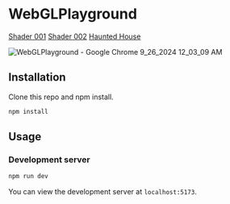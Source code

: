 # WebGLPlayground

<a href="src/shader001.html">Shader 001<a/>
<a href="/src/shader002/shader002.html">Shader 002<a/>
<a href="src/hauntedhouse">Haunted House<a/>

![WebGLPlayground - Google Chrome 9_26_2024 12_03_09 AM](https://github.com/user-attachments/assets/60acd365-7822-4220-a63c-680fa0e595a2)

## Installation

Clone this repo and npm install.

```bash
npm install
```

## Usage

### Development server

```bash
npm run dev
```

You can view the development server at `localhost:5173`.
